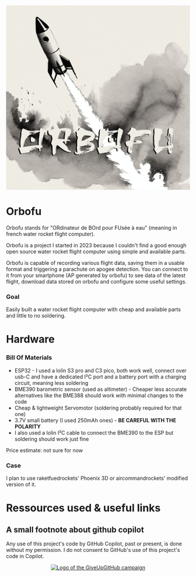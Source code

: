 <p align="center">
  <img src="/img/orbofu.jpg" alt="orbofu image">
</p>

# Orbofu

Orbofu stands for "ORdinateur de BOrd pour FUsée à eau" (meaning in french water rocket flight computer).

Orbofu is a project I started in 2023 because I couldn't find a good enough open source water rocket flight computer using simple and available parts.

Orbofu is capable of recording various flight data, saving them in a usable format and triggering a parachute on apogee detection. You can connect to it from your smartphone (AP generated by orbofu) to see data of the latest flight, download data stored on orbofu and configure some useful settings.

### Goal

Easily built a water rocket flight computer with cheap and available parts and little to no soldering.

# Hardware

### Bill Of Materials

- ESP32 - I used a lolin S3 pro and C3 pico, both work well, connect over usb-C and have a dedicated I²C port and a battery port with a charging circuit, meaning less soldering
- BME390 barometric sensor (used as altimeter) - Cheaper less accurate alternatives like the BME388 should work with minimal changes to the code
- Cheap & lightweight Servomotor (soldering probably required for that one)
- 3.7V small battery (I used 250mAh ones) - **BE CAREFUL WITH THE POLARITY**
- I also used a lolin I²C cable to connect the BME390 to the ESP but soldering should work just fine

Price estimate: not sure for now

### Case

I plan to use raketfuedrockets' Phoenix 3D or aircommandrockets' modified version of it.

# Ressources used & useful links

## A small footnote about github copilot

Any use of this project's code by GitHub Copilot, past or present, is done without my permission. I do not consent to GitHub's use of this project's code in Copilot.

<p align="center"><a href="https://sfconservancy.org/GiveUpGitHub/"><img alt="Logo of the GiveUpGitHub campaign" src="https://sfconservancy.org/static/img/GiveUpGitHub.png" width="20%"></a></p>
